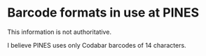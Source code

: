 # Barcode formats in use at PINES

This information is not authoritative.

I believe PINES uses only Codabar barcodes of 14 characters.
